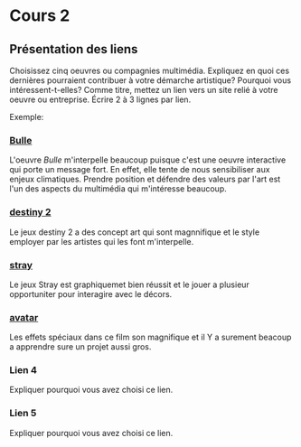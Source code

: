 # Cours 2
## Présentation des liens
Choisissez cinq oeuvres ou compagnies multimédia. Expliquez en quoi ces dernières pourraient contribuer à votre démarche artistique? Pourquoi vous intéressent-t-elles? Comme titre, mettez un lien vers un site relié à votre oeuvre ou entreprise. Écrire 2 à 3 lignes par lien.

Exemple: 
### [Bulle](https://www.onf.ca/interactif/bulle/) 
L'oeuvre *Bulle* m'interpelle beaucoup puisque c'est une oeuvre interactive qui porte un message fort. En effet, elle tente de nous sensibiliser aux enjeux climatiques. Prendre position et défendre des valeurs par l'art est l'un des aspects du multimédia qui m'intéresse beaucoup. 

### [destiny 2](https://www.bungie.net/7/en/Destiny/NewLight)
Le jeux destiny 2 a des concept art qui sont magnnifique et le style employer par les artistes qui les font m'interpelle. 

### [stray](https://stray.game/) 
Le jeux Stray est graphiquemet bien réussit et le jouer a plusieur opportuniter pour interagire avec le décors.

### [avatar](https://www.youtube.com/watch?v=5PSNL1qE6VY) 
Les effets spéciaux dans ce film son magnifique et il Y a surement beacoup a apprendre sure un projet aussi gros.  

### Lien 4 
Expliquer pourquoi vous avez choisi ce lien. 

### Lien 5 
Expliquer pourquoi vous avez choisi ce lien. 

